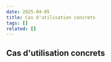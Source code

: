 ```yaml
---
date: 2025-04-05
title: Cas d'utilisation concrets
tags: []
related: []
---
```


## Cas d'utilisation concrets

##
